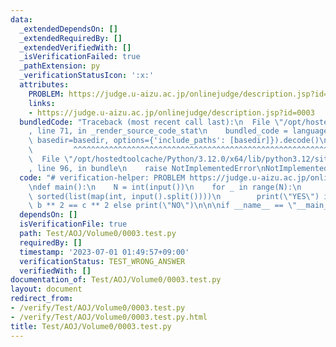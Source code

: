 ```yaml
---
data:
  _extendedDependsOn: []
  _extendedRequiredBy: []
  _extendedVerifiedWith: []
  _isVerificationFailed: true
  _pathExtension: py
  _verificationStatusIcon: ':x:'
  attributes:
    PROBLEM: https://judge.u-aizu.ac.jp/onlinejudge/description.jsp?id=0003
    links:
    - https://judge.u-aizu.ac.jp/onlinejudge/description.jsp?id=0003
  bundledCode: "Traceback (most recent call last):\n  File \"/opt/hostedtoolcache/Python/3.12.0/x64/lib/python3.12/site-packages/onlinejudge_verify/documentation/build.py\"\
    , line 71, in _render_source_code_stat\n    bundled_code = language.bundle(stat.path,\
    \ basedir=basedir, options={'include_paths': [basedir]}).decode()\n          \
    \         ^^^^^^^^^^^^^^^^^^^^^^^^^^^^^^^^^^^^^^^^^^^^^^^^^^^^^^^^^^^^^^^^^^^^^^^^^^^^^^^^^\n\
    \  File \"/opt/hostedtoolcache/Python/3.12.0/x64/lib/python3.12/site-packages/onlinejudge_verify/languages/python.py\"\
    , line 96, in bundle\n    raise NotImplementedError\nNotImplementedError\n"
  code: "# verification-helper: PROBLEM https://judge.u-aizu.ac.jp/onlinejudge/description.jsp?id=0003\n\
    \ndef main():\n    N = int(input())\n    for _ in range(N):\n        a, b, c =\
    \ sorted(list(map(int, input().split())))\n        print(\"YES\") if a ** 2 +\
    \ b ** 2 == c ** 2 else print(\"NO\")\n\n\nif __name__ == \"__main__\":\n    main()"
  dependsOn: []
  isVerificationFile: true
  path: Test/AOJ/Volume0/0003.test.py
  requiredBy: []
  timestamp: '2023-07-01 01:49:57+09:00'
  verificationStatus: TEST_WRONG_ANSWER
  verifiedWith: []
documentation_of: Test/AOJ/Volume0/0003.test.py
layout: document
redirect_from:
- /verify/Test/AOJ/Volume0/0003.test.py
- /verify/Test/AOJ/Volume0/0003.test.py.html
title: Test/AOJ/Volume0/0003.test.py
---
```

